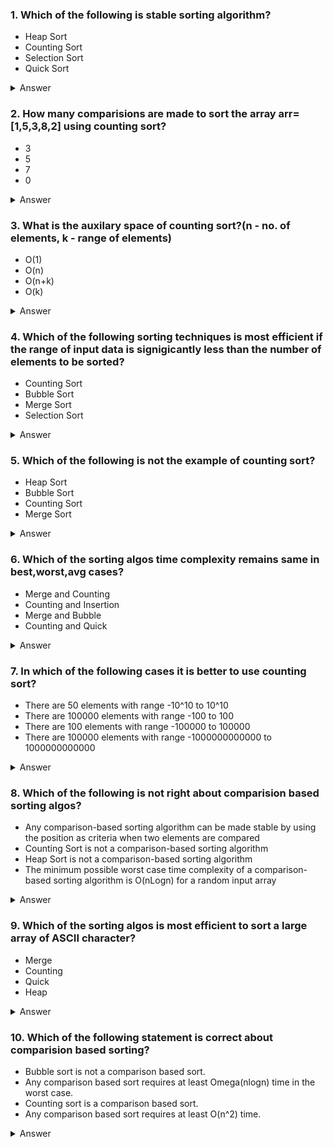 ### 1. Which of the following is stable sorting algorithm?
* Heap Sort
* Counting Sort
* Selection Sort
* Quick Sort
<details>
<summary>Answer</summary>
Counting Sort
</details>

### 2. How many comparisions are made to sort the array arr=[1,5,3,8,2] using counting sort?
* 3
* 5
* 7
* 0
<details>
<summary>Answer</summary>
0
</details>

### 3. What is the auxilary space of counting sort?(n - no. of elements, k - range of elements)
* O(1)
* O(n)
* O(n+k)
* O(k)
<details>
<summary>Answer</summary>
O(n+k)
</details>


### 4. Which of the following sorting techniques is most efficient if the range of input data is signigicantly less than the number of elements to be sorted?
* Counting Sort
* Bubble Sort
* Merge Sort
* Selection Sort
<details>
<summary>Answer</summary>
Counting Sort
</details>


### 5. Which of the following is not the example of counting sort?
* Heap Sort
* Bubble Sort
* Counting Sort
* Merge Sort
<details>
<summary>Answer</summary>
Counting Sort
</details>

### 6. Which of the sorting algos time complexity remains same in best,worst,avg cases?
* Merge and Counting
* Counting and Insertion
* Merge and Bubble
* Counting and Quick
<details>
<summary>Answer</summary>
Merge and Counting Sort
</details>

### 7. In which of the following cases it is better to use counting sort?
* There are 50 elements with range -10^10 to 10^10
* There are 100000 elements with range -100 to 100
* There are 100 elements with range -100000 to 100000
* There are 100000 elements with range -1000000000000 to 1000000000000
<details>
<summary>Answer</summary>
There are 100000 elements with range -100 to 100
</details>

### 8. Which of the following is not right about comparision based sorting algos?
* Any comparison-based sorting algorithm can be made stable by using the position as criteria when two elements are compared
* Counting Sort is not a comparison-based sorting algorithm
* Heap Sort is not a comparison-based sorting algorithm
* The minimum possible worst case time complexity of a comparison-based sorting algorithm is O(nLogn) for a random input array
<details>
<summary>Answer</summary>
Heap Sort is not a comparison-based sorting algorithm
</details>

### 9. Which of the sorting algos is most efficient to sort a large array of ASCII character?
* Merge 
* Counting
* Quick 
* Heap
<details>
<summary>Answer</summary>
Counting
</details>

### 10. Which of the following statement is correct about comparision based sorting?
* Bubble sort is not a comparison based sort.
* Any comparison based sort requires at least Omega(nlogn) time in the worst case.
* Counting sort is a comparison based sort.
* Any comparison based sort requires at least O(n^2) time.
<details>
<summary>Answer</summary>
Any comparison based sort requires at least Omega(nlogn) time in the worst case.
</details>
